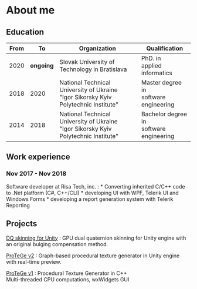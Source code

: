 # About me

## Education

|From|To|Organization|Qualification|
|---|---|---|---|
|2020|**ongoing**|Slovak University of Technology in Bratislava|PhD. in<br>applied informatics|
|2018|2020|National Technical University of Ukraine<br>"Igor Sikorsky Kyiv Polytechnic Institute"|Master degree in<br>software engineering|
|2014|2018|National Technical University of Ukraine<br>"Igor Sikorsky Kyiv Polytechnic Institute"|Bachelor degree in<br>software engineering|

## Work experience

### Nov 2017 - Nov 2018
Software developer at Risa Tech, inc.
:   * Converting inherited C/C++ code to .Net platform (C#, C++/CLI)
    * developing UI with WPF, Telerik UI and Windows Forms
    * developing a report generation system with Telerik Reporting

## Projects

[DQ skinning for Unity](https://github.com/KosRud/DQ-skinning-for-Unity)
:	GPU dual quaternion skinning for Unity engine with an original bulging compensation method.

[ProTeGe v2](https://github.com/KosRud/ProTeGe_v2)
:	Graph-based procedural texture generator in Unity engine with real-time preview.

[ProTeGe v1](https://github.com/KosRud/ProTeGe-v1)
:	Procedural Texture Generator in C++<br>
	Multi-threaded CPU computations, wxWidgets GUI